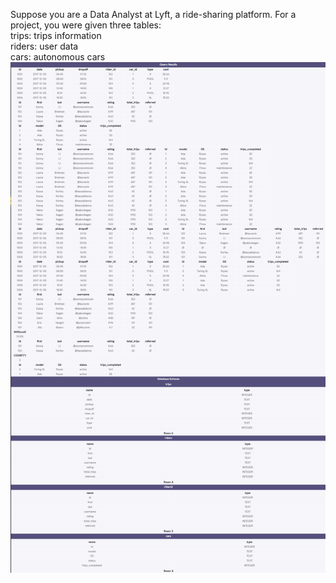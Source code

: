 Suppose you are a Data Analyst at Lyft, a ride-sharing platform. For a project, you were given three tables:
<br>
trips: trips information<br>
riders: user data<br>
cars: autonomous cars<br>
<img src = 'schema_lyft.png'></img>
